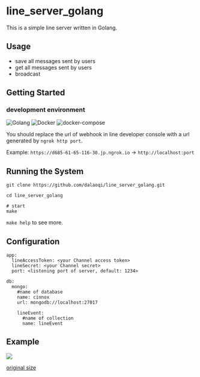 # line_server_golang

This is a simple line server written in Golang.

## Usage

* save all messages sent by users
* get all messages sent by users
* broadcast


## Getting Started


### development environment

![Golang](https://img.shields.io/badge/Golang-1.19.1-blue)
![Docker](https://img.shields.io/badge/Docker-20.10.12-blue)
![docker-compose](https://img.shields.io/badge/docker_compose-1.29.2-blue)


You should replace the url of webhook in line developer console with a url generated by `ngrok http port`.

Example: `https://d685-61-65-116-30.jp.ngrok.io` -> `http://localhost:port`


## Running the System

```shell=
git clone https://github.com/dalaoqi/line_server_golang.git

cd line_server_golang

# start
make
```
`make help` to see more.

## Configuration

```yaml=
app:
  lineAccessToken: <your Channel access token>
  lineSecret: <your Channel secret>
  port: <listening port of server, default: 1234>
  
db:
  mongo:
    #name of database
    name: cinnox 
    url: mongodb://localhost:27017 
    
    lineEvent: 
      #name of collection
      name: lineEvent
```

## Example

![](assets/demo.gif)

[original size](https://imgur.com/a/rlKaBFi)